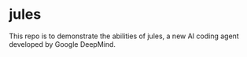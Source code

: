 # jules
This repo is to demonstrate the abilities of jules, a new AI coding agent developed by Google DeepMind. 
